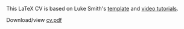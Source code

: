 This LaTeX CV is based on Luke Smith's [template](https://github.com/LukeSmithxyz/latex-templates/blob/master/cv.tex) and [video tutorials](https://videos.lukesmith.xyz/videos/watch/playlist/48a02be8-115a-4842-9ebf-6e3c6245f290?playlistPosition=8&resume=true).

Download/view [cv.pdf](https://opmorgan.github.io/cv/cv.pdf)
